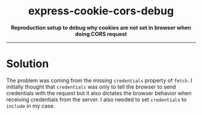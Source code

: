 <div align="center">
  <h1>express-cookie-cors-debug</h1>
  <strong>Reproduction setup to debug why cookies are not set in browser when doing CORS request</strong>
</div>

<hr>

# Solution

The problem was coming from the missing `credentials` property of `fetch`. I initially thought that `credentials` was only to tell the browser to send credentials with the request but it also dictates the browser behavior when receiving credentials from the server. I also needed to set `credentials` to `include` in my case.
